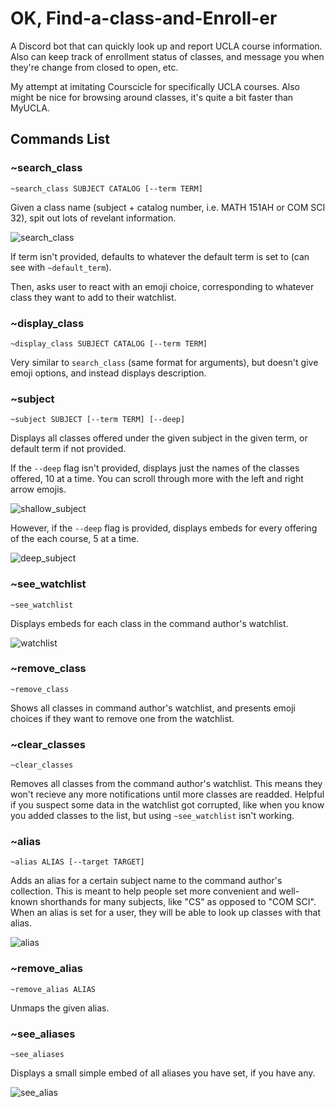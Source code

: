 # OK, Find-a-class-and-Enroll-er

A Discord bot that can quickly look up and report UCLA course information. Also can keep track of enrollment status of classes, and message you when they're change from closed to open, etc.

My attempt at imitating Courscicle for specifically UCLA courses. Also might be nice for browsing around classes, it's quite a bit faster than MyUCLA.

## Commands List

### ~search_class

`~search_class SUBJECT CATALOG [--term TERM]`

Given a class name (subject + catalog number, i.e. MATH 151AH or COM SCI 32), spit out lots of revelant information.

![search_class](images/Search.png)

If term isn't provided, defaults to whatever the default term is set to (can see with `~default_term`).

Then, asks user to react with an emoji choice, corresponding to whatever class they want to add to their watchlist.

### ~display_class

`~display_class SUBJECT CATALOG [--term TERM]`

Very similar to `search_class` (same format for arguments), but doesn't give emoji options, and instead displays description.

### ~subject

`~subject SUBJECT [--term TERM] [--deep]`

Displays all classes offered under the given subject in the given term, or default term if not provided.

If the `--deep` flag isn't provided, displays just the names of the classes offered, 10 at a time. You can scroll through more with the left and right arrow emojis.

![shallow_subject](images/shallow.png)

However, if the `--deep` flag is provided, displays embeds for every offering of the each course, 5 at a time.

![deep_subject](images/deep.png)

### ~see_watchlist

`~see_watchlist`

Displays embeds for each class in the command author's watchlist.

![watchlist](images/watchlist.png)

### ~remove_class

`~remove_class`

Shows all classes in command author's watchlist, and presents emoji choices if they want to remove one from the watchlist.

### ~clear_classes

`~clear_classes` 

Removes all classes from the command author's watchlist. This means they won't recieve any more notifications until more classes are readded. Helpful if you suspect some data in the watchlist got corrupted, like when you know you added classes to the list, but using `~see_watchlist` isn't working. 

### ~alias

`~alias ALIAS [--target TARGET]`

Adds an alias for a certain subject name to the command author's collection. This is meant to help people set more convenient and well-known shorthands for many subjects, like "CS" as opposed to "COM SCI". When an alias is set for a user, they will be able to look up classes with that alias.

![alias](images/alias.png)

### ~remove_alias

`~remove_alias ALIAS`

Unmaps the given alias.

### ~see_aliases

`~see_aliases`

Displays a small simple embed of all aliases you have set, if you have any.

![see_alias](images/see_aliases.png)
